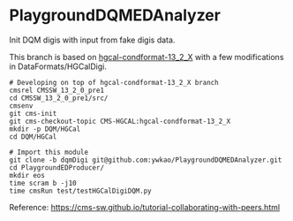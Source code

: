 # PlaygroundDQMEDAnalyzer

Init DQM digis with input from fake digis data.

This branch is based on [hgcal-condformat-13_2_X](https://github.com/cms-hgcal/cmssw/tree/hgcal-condformat-13_2_X) with a few modifications in DataFormats/HGCalDigi.

```
# Developing on top of hgcal-condformat-13_2_X branch
cmsrel CMSSW_13_2_0_pre1
cd CMSSW_13_2_0_pre1/src/
cmsenv
git cms-init
git cms-checkout-topic CMS-HGCAL:hgcal-condformat-13_2_X
mkdir -p DQM/HGCal
cd DQM/HGCal

# Import this module
git clone -b dqmDigi git@github.com:ywkao/PlaygroundDQMEDAnalyzer.git
cd PlaygroundEDProducer/
mkdir eos
time scram b -j10
time cmsRun test/testHGCalDigiDQM.py
```

Reference: https://cms-sw.github.io/tutorial-collaborating-with-peers.html
